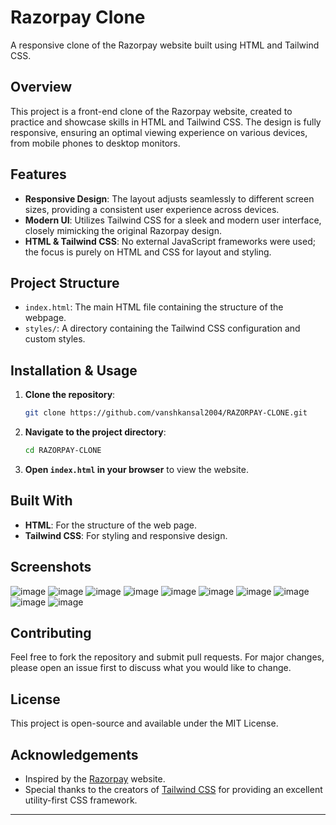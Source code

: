 # Razorpay Clone

A responsive clone of the Razorpay website built using HTML and Tailwind CSS.

## Overview

This project is a front-end clone of the Razorpay website, created to practice and showcase skills in HTML and Tailwind CSS. The design is fully responsive, ensuring an optimal viewing experience on various devices, from mobile phones to desktop monitors.

## Features

- **Responsive Design**: The layout adjusts seamlessly to different screen sizes, providing a consistent user experience across devices.
- **Modern UI**: Utilizes Tailwind CSS for a sleek and modern user interface, closely mimicking the original Razorpay design.
- **HTML & Tailwind CSS**: No external JavaScript frameworks were used; the focus is purely on HTML and CSS for layout and styling.

## Project Structure

- `index.html`: The main HTML file containing the structure of the webpage.
- `styles/`: A directory containing the Tailwind CSS configuration and custom styles.

## Installation & Usage

1. **Clone the repository**:
   ```bash
   git clone https://github.com/vanshkansal2004/RAZORPAY-CLONE.git
   ```
2. **Navigate to the project directory**:
   ```bash
   cd RAZORPAY-CLONE
   ```
3. **Open `index.html` in your browser** to view the website.

## Built With

- **HTML**: For the structure of the web page.
- **Tailwind CSS**: For styling and responsive design.

## Screenshots
![image](https://github.com/user-attachments/assets/160a5f4d-a897-4f8b-bc3b-3c36bfd729ce)
![image](https://github.com/user-attachments/assets/ea53a092-f4f7-4037-ae5c-1aa92191092e)
![image](https://github.com/user-attachments/assets/e7564a76-be08-44c2-b73f-9e5de2e9ada0)
![image](https://github.com/user-attachments/assets/d61b3cd1-06a0-47a7-9b31-565e18ecd0f9)
![image](https://github.com/user-attachments/assets/15d6602a-ac36-46b0-90ba-516a0e32717f)
![image](https://github.com/user-attachments/assets/02f9eb4d-58ee-44c2-bbc2-e77ef5681f4c)
![image](https://github.com/user-attachments/assets/161a2aa0-9a04-4f6b-9b59-6e39d1c02c53)
![image](https://github.com/user-attachments/assets/b2ce9ac9-9c57-49f5-aad2-8320bc656cfb)
![image](https://github.com/user-attachments/assets/51ae9b67-b468-40fb-b24e-09043a615d9c)
![image](https://github.com/user-attachments/assets/d04aa7d4-2fc3-4f0a-889b-faafebe5330e)




## Contributing

Feel free to fork the repository and submit pull requests. For major changes, please open an issue first to discuss what you would like to change.

## License

This project is open-source and available under the MIT License.

## Acknowledgements

- Inspired by the [Razorpay](https://razorpay.com/) website.
- Special thanks to the creators of [Tailwind CSS](https://tailwindcss.com/) for providing an excellent utility-first CSS framework.

---

